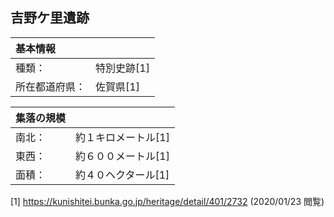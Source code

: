 
## 吉野ケ里遺跡

|基本情報||
|:---|:---|
|種類：|特別史跡[1]|
|所在都道府県：|佐賀県[1]|

|集落の規模||
|:---|:---|
|南北：|約１キロメートル[1]|
|東西：|約６００メートル[1]|
|面積：|約４０ヘクタール[1]|

[1] https://kunishitei.bunka.go.jp/heritage/detail/401/2732 (2020/01/23 閲覧)
